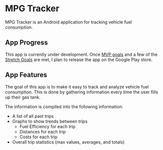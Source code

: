 # MPG Tracker
MPG Tracker is an Android application for tracking vehicle fuel consumption.

## App Progress
This app is currently under development. Once [MVP goals](https://github.com/randragon42/mpg-android-practice-app/projects/1) and a few of the [Stretch Goals](https://github.com/randragon42/mpg-tracker/projects/2) are met, I plan to release the app on the Google Play store.

## App Features
The goal of this app is to make it easy to track and analyze vehicle fuel consumption.
This is done by gathering information every time the user fills up their gas tank.

The information is compiled into the following information:
- A list of all past trips
- Graphs to show trends between trips
  + Fuel Efficiency for each trip
  + Distances for each trip
  + Costs for each trip
- Overall trip statistics (max values, averages, and totals)

